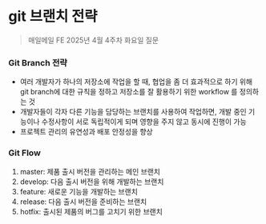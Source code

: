 #  git 브랜치 전략

> 매일메일 FE 2025년 4월 4주차 화요일 질문

### Git Branch 전략
- 여러 개발자가 하나의 저장소에 작업을 할 때, 협업을 좀 더 효과적으로 하기 위해 git branch에 대한 규칙을 정하고 저장소를 잘 활용하기 위한 workflow 를 정의하는 것
- 개발자들이 각자 다른 기능을 담당하는 브랜치를 사용하여 작업하면, 개발 중인 기능이나 수정사항이 서로 독립적이게 되며 영향을 주지 않고 동시에 진행이 가능
- 프로젝트 관리의 유연성과 배포 안정성을 향상

### Git Flow
1. master: 제품 출시 버전을 관리하는 메인 브랜치
2. develop: 다음 출시 버전을 위해 개발하는 브랜치
3. feature: 새로운 기능을 개발하는 브랜치
4. release: 다음 출시 버전을 준비하는 브랜치
5. hotfix: 출시된 제품의 버그를 고치기 위한 브랜치